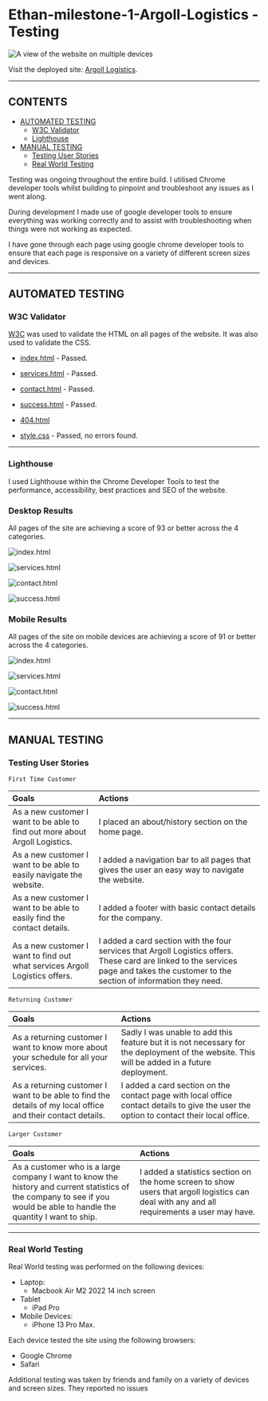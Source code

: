 
# Ethan-milestone-1-Argoll-Logistics -  Testing

![A view of the website on multiple devices](docs/readme-images/website-view.png)

Visit the deployed site: [Argoll Logistics](https://ethans241.github.io/Ethan-Milestone-1-Argoll-Logistics/).

- - -

## CONTENTS

* [AUTOMATED TESTING](#automated-testing)
  * [W3C Validator](#w3c-validator)
  * [Lighthouse](#lighthouse)
* [MANUAL TESTING](#manual-testing)
  * [Testing User Stories](#testing-user-stories)
  * [Real World Testing](#real-world-testing)

Testing was ongoing throughout the entire build. I utilised Chrome developer tools whilst building to pinpoint and troubleshoot any issues as I went along.

During development I made use of google developer tools to ensure everything was working correctly and to assist with troubleshooting when things were not working as expected.

I have gone through each page using google chrome developer tools to ensure that each page is responsive on a variety of different screen sizes and devices.

- - -

## AUTOMATED TESTING

### W3C Validator

[W3C](https://validator.w3.org/) was used to validate the HTML on all pages of the website. It was also used to validate the CSS.

* [index.html](docs/testing/w3c-index.png) - Passed.
* [services.html](docs/testing/w3c-services.png) - Passed.
* [contact.html](docs/testing/w3c-contact.png) - Passed.
* [success.html](docs/testing/w3c-success.png) - Passed.
* [404.html]()

* [style.css](Docs/testing/CSS-style.png) - Passed, no errors found.

- - -

### Lighthouse

I used Lighthouse within the Chrome Developer Tools to test the performance, accessibility, best practices and SEO of the website.

### Desktop Results

All pages of the site are achieving a score of 93 or better across the 4 categories.

![index.html](Docs/testing/cdt-index-desktop.png)

![services.html](Docs/testing/cdt-services-desktop.png)

![contact.html](Docs/testing/cdt-contact-desktop.png)

![success.html](Docs/testing/cdt-success-desktop.png)


### Mobile Results

All pages of the site on mobile devices are achieving a score of 91 or better across the 4 categories.

![index.html](Docs/testing/cdt-index-mobile.png)

![services.html](Docs/testing/cdt-services-mobile.png)

![contact.html](Docs/testing/cdt-contact-mobile.png)

![success.html](Docs/testing/cdt-success-mobile.png)



- - -

## MANUAL TESTING

### Testing User Stories

`First Time Customer`

| Goals | Actions |
| :--- | :--- |
| As a new customer I want to be able to find out more about Argoll Logistics. | I placed an about/history section on the home page. |
| As a new customer I want to be able to easily navigate the website. | I added a navigation bar to all pages that gives the user an easy way to navigate the website. |
| As a new customer I want to be able to easily find the contact details. | I added a footer with basic contact details for the company. |
| As a new customer I want to find out what services Argoll Logistics offers. | I added a card section with the four services that Argoll Logistics offers. These card are linked to the services page and takes the customer to the section of information they need. |

`Returning Customer`

| Goals | Actions |
| :--- | :--- | 
| As a returning customer I want to know more about your schedule for all your services. | Sadly I was unable to add this feature but it is not necessary for the deployment of the website. This will be added in a future deployment. |
| As a returning customer I want to be able to find the details of my local office and their contact details. | I added a card section on the contact page with local office contact details to give the user the option to contact their local office. |

`Larger Customer`

| Goals | Actions |
| :--- | :--- | 
| As a customer who is a large company I want to know the history and current statistics of the company to see if you would be able to handle the quantity I want to ship. | I added a statistics section on the home screen to show users that argoll logistics can deal with any and all requirements a user may have. |

- - -

### Real World Testing

Real World testing was performed on the following devices:

* Laptop:
  * Macbook Air M2 2022 14 inch screen
* Tablet
  * iPad Pro
* Mobile Devices:
  * iPhone 13 Pro Max.
  

Each device tested the site using the following browsers:

* Google Chrome
* Safari

Additional testing was taken by friends and family on a variety of devices and screen sizes. They reported no issues

